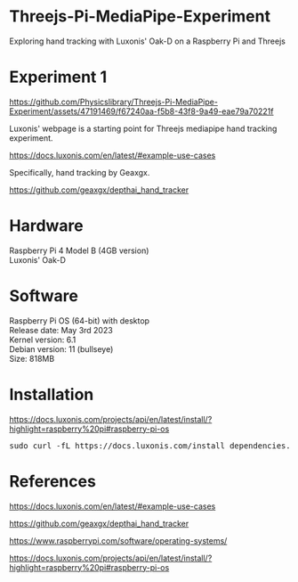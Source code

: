 # Threejs-Pi-MediaPipe-Experiment
Exploring hand tracking with Luxonis' Oak-D on a Raspberry Pi and Threejs

# Experiment 1</br>

https://github.com/Physicslibrary/Threejs-Pi-MediaPipe-Experiment/assets/47191469/f67240aa-f5b8-43f8-9a49-eae79a70221f

Luxonis' webpage is a starting point for Threejs mediapipe hand tracking experiment.<br>

https://docs.luxonis.com/en/latest/#example-use-cases

Specifically, hand tracking by Geaxgx.</br>

https://github.com/geaxgx/depthai_hand_tracker

# Hardware
Raspberry Pi 4 Model B (4GB version)</br>
Luxonis' Oak-D</br>

# Software
Raspberry Pi OS (64-bit) with desktop</br>
Release date: May 3rd 2023</br>
Kernel version: 6.1</br>
Debian version: 11 (bullseye)</br>
Size: 818MB</br>

# Installation

https://docs.luxonis.com/projects/api/en/latest/install/?highlight=raspberry%20pi#raspberry-pi-os

<pre>
sudo curl -fL https://docs.luxonis.com/install_dependencies.sh | bash
</pre>

# References</br>

https://docs.luxonis.com/en/latest/#example-use-cases

https://github.com/geaxgx/depthai_hand_tracker

https://www.raspberrypi.com/software/operating-systems/

https://docs.luxonis.com/projects/api/en/latest/install/?highlight=raspberry%20pi#raspberry-pi-os







